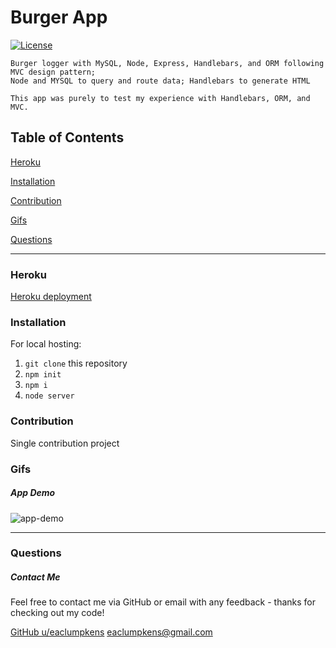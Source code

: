 # Burger App
[![License](https://img.shields.io/badge/license-Other-orange)](https://opensource.org/licenses)

```
Burger logger with MySQL, Node, Express, Handlebars, and ORM following MVC design pattern; 
Node and MYSQL to query and route data; Handlebars to generate HTML

This app was purely to test my experience with Handlebars, ORM, and MVC.
```

## Table of Contents

[Heroku](#heroku)

[Installation](#installation)

[Contribution](#contribution)

[Gifs](#gifs)

[Questions](#questions)

----

<a name="demo"></a>
### Heroku

[Heroku deployment](https://hero-burger-app.herokuapp.com/)

<a name="installation"></a>
### Installation

For local hosting:

1. `git clone` this repository
2. `npm init`
3. `npm i`
4. `node server`


<a name="contribution"></a>
### Contribution

Single contribution project 

<a name="gifs"></a>
### Gifs

##### App Demo
![app-demo](./public/assets/img/app-demo.gif)

----

<a name="questions"></a>
### Questions
##### Contact Me

Feel free to contact me via GitHub or email with any feedback - thanks for checking out my code!

[GitHub u/eaclumpkens](https://github.com/eaclumpkens)
eaclumpkens@gmail.com